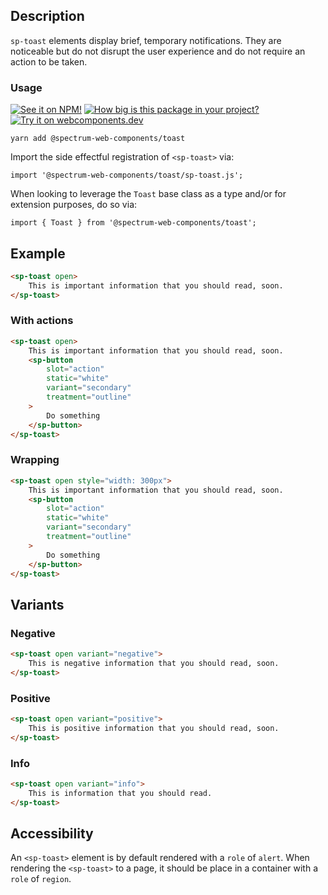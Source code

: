 ## Description

`sp-toast` elements display brief, temporary notifications. They are noticeable but do not disrupt the user experience and do not require an action to be taken.

### Usage

[![See it on NPM!](https://img.shields.io/npm/v/@spectrum-web-components/toast?style=for-the-badge)](https://www.npmjs.com/package/@spectrum-web-components/toast)
[![How big is this package in your project?](https://img.shields.io/bundlephobia/minzip/@spectrum-web-components/toast?style=for-the-badge)](https://bundlephobia.com/result?p=@spectrum-web-components/toast)
[![Try it on webcomponents.dev](https://img.shields.io/badge/Try%20it%20on-webcomponents.dev-green?style=for-the-badge)](https://webcomponents.dev/edit/collection/fO75441E1Q5ZlI0e9pgq/74g0Hq6Hwy0ehvo7tssT/src/index.ts)

```
yarn add @spectrum-web-components/toast
```

Import the side effectful registration of `<sp-toast>` via:

```
import '@spectrum-web-components/toast/sp-toast.js';
```

When looking to leverage the `Toast` base class as a type and/or for extension purposes, do so via:

```
import { Toast } from '@spectrum-web-components/toast';
```

## Example

```html
<sp-toast open>
    This is important information that you should read, soon.
</sp-toast>
```

### With actions

```html
<sp-toast open>
    This is important information that you should read, soon.
    <sp-button
        slot="action"
        static="white"
        variant="secondary"
        treatment="outline"
    >
        Do something
    </sp-button>
</sp-toast>
```

### Wrapping

```html
<sp-toast open style="width: 300px">
    This is important information that you should read, soon.
    <sp-button
        slot="action"
        static="white"
        variant="secondary"
        treatment="outline"
    >
        Do something
    </sp-button>
</sp-toast>
```

## Variants

### Negative

```html
<sp-toast open variant="negative">
    This is negative information that you should read, soon.
</sp-toast>
```

### Positive

```html
<sp-toast open variant="positive">
    This is positive information that you should read, soon.
</sp-toast>
```

### Info

```html
<sp-toast open variant="info">
    This is information that you should read.
</sp-toast>
```

## Accessibility

An `<sp-toast>` element is by default rendered with a `role` of `alert`. When rendering the `<sp-toast>` to a page, it should be place in a container with a `role` of `region`.
